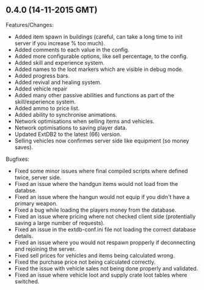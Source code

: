 ## 0.4.0 (14-11-2015 GMT)

Features/Changes:

 * Added item spawn in buildings (careful, can take a long time to init server if you increase % too much).
 * Added comments to each value in the config.
 * Added more configurable options, like sell percentage, to the config.
 * Added skill and experience system.
 * Added names to the loot markers which are visible in debug mode.
 * Added progress bars.
 * Added revival and healing system.
 * Added vehicle repair
 * Added many other passive abilities and functions as part of the skill/experience system.
 * Added ammo to price list.
 * Added ability to synchronise animations.
 * Network optimisations when selling items and vehicles.
 * Network optimisations to saving player data.
 * Updated ExtDB2 to the latest (66) version.
 * Selling vehicles now confirmes server side like equipment (so money saves).

Bugfixes:

 * Fixed some minor issues where final compiled scripts where defined twice, server side.
 * Fixed an issue where the handgun items would not load from the databse.
 * Fixed an issue where the hangun would not equip if you didn't have a primary weapon.
 * Fixed a bug while loading the players money from the database.
 * Fixed an issue where pricing where not checked client side (protentially saving a large number of requests).
 * Fixed an issue in the extdb-conf.ini file not loading the correct database details.
 * Fixed an issue where you would not respawn propperly if deconnecting and rejoining the server.
 * Fixed sell prices for vehicles and items being calculated wrong.
 * Fixed the purchase price not being calculated correctly.
 * Fixed the issue with vehicle sales not being done properly and validated.
 * Fixed an issue where vehicle loot and supply crate loot tables where switched.